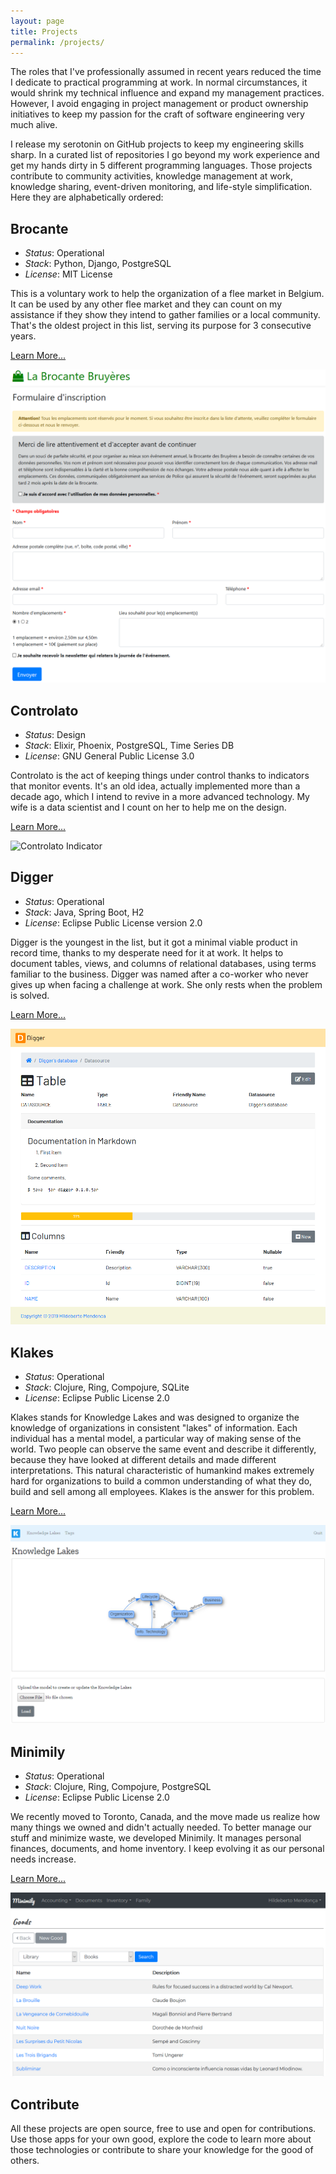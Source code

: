 ```yaml
---
layout: page
title: Projects
permalink: /projects/
---
```


The roles that I've professionally assumed in recent years reduced the time I dedicate to practical programming at work. In normal circumstances, it would shrink my technical influence and expand my management practices. However, I avoid engaging in project management or product ownership initiatives to keep my passion for the craft of software engineering very much alive.

I release my serotonin on GitHub projects to keep my engineering skills sharp. In a curated list of repositories I go beyond my work experience and get my hands dirty in 5 different programming languages. Those projects contribute to community activities, knowledge management at work, knowledge sharing, event-driven monitoring, and life-style simplification. Here they are alphabetically ordered:

## Brocante

- _Status_: Operational
- _Stack_: Python, Django, PostgreSQL
- _License_: MIT License

This is a voluntary work to help the organization of a flee market in Belgium. It can be used by any other flee market and they can count on my assistance if they show they intend to gather families or a local community. That's the oldest project in this list, serving its purpose for 3 consecutive years.

[Learn More...][brocante]

![Brocante Registration Form](/images/pages/projects-brocante.png)

## Controlato

- _Status_: Design
- _Stack_: Elixir, Phoenix, PostgreSQL, Time Series DB
- _License_: GNU General Public License 3.0

Controlato is the act of keeping things under control thanks to indicators that monitor events. It's an old idea, actually implemented more than a decade ago, which I intend to revive in a more advanced technology. My wife is a data scientist and I count on her to help me on the design.

[Learn More...][controlato]

![Controlato Indicator](/images/pages/projects-controlato.png)

## Digger

- _Status_: Operational
- _Stack_: Java, Spring Boot, H2
- _License_: Eclipse Public License version 2.0

Digger is the youngest in the list, but it got a minimal viable product in record time, thanks to my desperate need for it at work. It helps to document tables, views, and columns of relational databases, using terms familiar to the business. Digger was named after a co-worker who never gives up when facing a challenge at work. She only rests when the problem is solved.

[Learn More...][digger]

![Digger Column Documentation](/images/pages/projects-digger.png)

## Klakes

- _Status_: Operational
- _Stack_: Clojure, Ring, Compojure, SQLite
- _License_: Eclipse Public License 2.0

Klakes stands for Knowledge Lakes and was designed to organize the knowledge of organizations in consistent "lakes" of information. Each individual has a mental model, a particular way of making sense of the world. Two people can observe the same event and describe it differently, because they have looked at different details and made different interpretations. This natural characteristic of humankind makes extremely hard for organizations to build a common understanding of what they do, build and sell among all employees. Klakes is the answer for this problem.

[Learn More...][klakes]

![Klakes Knowledge Model](/images/pages/projects-klakes.png)

## Minimily

- _Status_: Operational
- _Stack_: Clojure, Ring, Compojure, PostgreSQL
- _License_: Eclipse Public License 2.0

We recently moved to Toronto, Canada, and the move made us realize how many things we owned and didn't actually needed. To better manage our stuff and minimize waste, we developed Minimily. It manages personal finances, documents, and home inventory. I keep evolving it as our personal needs increase.

[Learn More...][minimily]

![Minimily Inventory](/images/pages/projects-minimily.png)

## Contribute

All these projects are open source, free to use and open for contributions. Use those apps for your own good, explore the code to learn more about those technologies or contribute to share your knowledge for the good of others.

[brocante]: https://www.github.com/htmfilho/brocante
[controlato]: https://www.github.com/htmfilho/controlato
[digger]: https://www.github.com/htmfilho/digger
[klakes]: https://www.github.com/htmfilho/klakes
[minimily]: https://www.github.com/htmfilho/minimily
